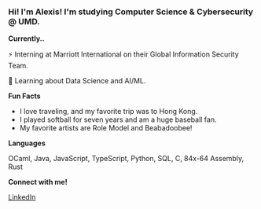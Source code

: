 ### Hi! I'm Alexis! I'm studying Computer Science & Cybersecurity @ UMD.

**Currently..**

⚡️ Interning at Marriott International on their Global Information Security Team.

🪽 Learning about Data Science and AI/ML.

**Fun Facts**
- I love traveling, and my favorite trip was to Hong Kong.
- I played softball for seven years and am a huge baseball fan.
- My favorite artists are Role Model and Beabadoobee!

**Languages**

OCaml, Java, JavaScript, TypeScript, Python, SQL, C, 84x-64 Assembly, Rust

**Connect with me!**

[LinkedIn](https://www.linkedin.com/in/alexis-tungcod-982624326/)

<!--
**atungcod/atungcod** is a ✨ _special_ ✨ repository because its `README.md` (this file) appears on your GitHub profile.

Here are some ideas to get you started:

- 🔭 I’m currently working on ...
- 🌱 I’m currently learning ...
- 👯 I’m looking to collaborate on ...
- 🤔 I’m looking for help with ...
- 💬 Ask me about ...
- 📫 How to reach me: ...
- 😄 Pronouns: ...
- ⚡ Fun fact: ...
-->
